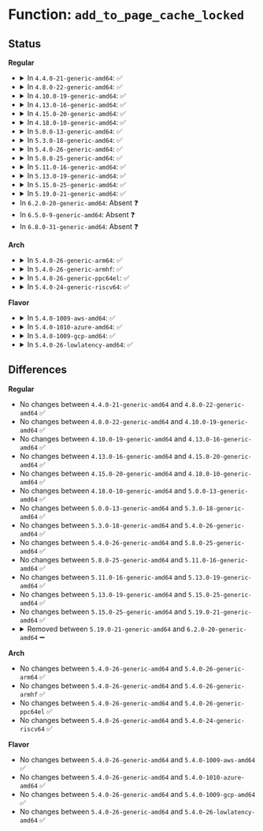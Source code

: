 # Function: <code>add_to_page_cache_locked</code>

## Status
<b>Regular</b>
<ul>
<li>
<details>
<summary>In <code>4.4.0-21-generic-amd64</code>: ✅</summary>

```c
int add_to_page_cache_locked(struct page * page, struct address_space * mapping, long unsigned int offset, gfp_t gfp_mask)
```

```json
{
  "name": "add_to_page_cache_locked",
  "collision_type": "Unique Global",
  "inline_type": "No",
  "funcs": [
    {
      "addr": 18446744071580475136,
      "name": "add_to_page_cache_locked",
      "external": true,
      "loc": "mm/filemap.c:671",
      "file": "mm/filemap.c",
      "inline": "seen, unknown",
      "caller_inline": [],
      "caller_func": [
        "mm/hugetlb.c:huge_add_to_page_cache"
      ]
    }
  ],
  "symbols": [
    {
      "addr": 18446744071580475136,
      "name": "add_to_page_cache_locked",
      "section": ".text",
      "bind": "STB_GLOBAL",
      "size": 19
    }
  ]
}
```
</details>
</li>
<li>
<details>
<summary>In <code>4.8.0-22-generic-amd64</code>: ✅</summary>

```c
int add_to_page_cache_locked(struct page * page, struct address_space * mapping, long unsigned int offset, gfp_t gfp_mask)
```

```json
{
  "name": "add_to_page_cache_locked",
  "collision_type": "Unique Global",
  "inline_type": "No",
  "funcs": [
    {
      "addr": 18446744071580553104,
      "name": "add_to_page_cache_locked",
      "external": true,
      "loc": "mm/filemap.c:707",
      "file": "mm/filemap.c",
      "inline": "seen, unknown",
      "caller_inline": [],
      "caller_func": [
        "mm/hugetlb.c:huge_add_to_page_cache"
      ]
    }
  ],
  "symbols": [
    {
      "addr": 18446744071580553104,
      "name": "add_to_page_cache_locked",
      "section": ".text",
      "bind": "STB_GLOBAL",
      "size": 19
    }
  ]
}
```
</details>
</li>
<li>
<details>
<summary>In <code>4.10.0-19-generic-amd64</code>: ✅</summary>

```c
int add_to_page_cache_locked(struct page * page, struct address_space * mapping, long unsigned int offset, gfp_t gfp_mask)
```

```json
{
  "name": "add_to_page_cache_locked",
  "collision_type": "Unique Global",
  "inline_type": "No",
  "funcs": [
    {
      "addr": 18446744071580617616,
      "name": "add_to_page_cache_locked",
      "external": true,
      "loc": "mm/filemap.c:671",
      "file": "mm/filemap.c",
      "inline": "seen, unknown",
      "caller_inline": [],
      "caller_func": [
        "mm/hugetlb.c:huge_add_to_page_cache"
      ]
    }
  ],
  "symbols": [
    {
      "addr": 18446744071580617616,
      "name": "add_to_page_cache_locked",
      "section": ".text",
      "bind": "STB_GLOBAL",
      "size": 19
    }
  ]
}
```
</details>
</li>
<li>
<details>
<summary>In <code>4.13.0-16-generic-amd64</code>: ✅</summary>

```c
int add_to_page_cache_locked(struct page * page, struct address_space * mapping, long unsigned int offset, gfp_t gfp_mask)
```

```json
{
  "name": "add_to_page_cache_locked",
  "collision_type": "Unique Global",
  "inline_type": "No",
  "funcs": [
    {
      "addr": 18446744071580647616,
      "name": "add_to_page_cache_locked",
      "external": true,
      "loc": "mm/filemap.c:789",
      "file": "mm/filemap.c",
      "inline": "seen, unknown",
      "caller_inline": [],
      "caller_func": [
        "mm/hugetlb.c:huge_add_to_page_cache"
      ]
    }
  ],
  "symbols": [
    {
      "addr": 18446744071580647616,
      "name": "add_to_page_cache_locked",
      "section": ".text",
      "bind": "STB_GLOBAL",
      "size": 19
    }
  ]
}
```
</details>
</li>
<li>
<details>
<summary>In <code>4.15.0-20-generic-amd64</code>: ✅</summary>

```c
int add_to_page_cache_locked(struct page * page, struct address_space * mapping, long unsigned int offset, gfp_t gfp_mask)
```

```json
{
  "name": "add_to_page_cache_locked",
  "collision_type": "Unique Global",
  "inline_type": "No",
  "funcs": [
    {
      "addr": 18446744071580731312,
      "name": "add_to_page_cache_locked",
      "external": true,
      "loc": "mm/filemap.c:890",
      "file": "mm/filemap.c",
      "inline": "seen, unknown",
      "caller_inline": [],
      "caller_func": [
        "mm/hugetlb.c:huge_add_to_page_cache"
      ]
    }
  ],
  "symbols": [
    {
      "addr": 18446744071580731312,
      "name": "add_to_page_cache_locked",
      "section": ".text",
      "bind": "STB_GLOBAL",
      "size": 19
    }
  ]
}
```
</details>
</li>
<li>
<details>
<summary>In <code>4.18.0-10-generic-amd64</code>: ✅</summary>

```c
int add_to_page_cache_locked(struct page * page, struct address_space * mapping, long unsigned int offset, gfp_t gfp_mask)
```

```json
{
  "name": "add_to_page_cache_locked",
  "collision_type": "Unique Global",
  "inline_type": "No",
  "funcs": [
    {
      "addr": 18446744071580865936,
      "name": "add_to_page_cache_locked",
      "external": true,
      "loc": "mm/filemap.c:890",
      "file": "mm/filemap.c",
      "inline": "seen, unknown",
      "caller_inline": [],
      "caller_func": [
        "mm/hugetlb.c:huge_add_to_page_cache"
      ]
    }
  ],
  "symbols": [
    {
      "addr": 18446744071580865936,
      "name": "add_to_page_cache_locked",
      "section": ".text",
      "bind": "STB_GLOBAL",
      "size": 19
    }
  ]
}
```
</details>
</li>
<li>
<details>
<summary>In <code>5.0.0-13-generic-amd64</code>: ✅</summary>

```c
int add_to_page_cache_locked(struct page * page, struct address_space * mapping, long unsigned int offset, gfp_t gfp_mask)
```

```json
{
  "name": "add_to_page_cache_locked",
  "collision_type": "Unique Global",
  "inline_type": "No",
  "funcs": [
    {
      "addr": 18446744071580937056,
      "name": "add_to_page_cache_locked",
      "external": true,
      "loc": "mm/filemap.c:871",
      "file": "mm/filemap.c",
      "inline": "seen, unknown",
      "caller_inline": [],
      "caller_func": [
        "mm/hugetlb.c:huge_add_to_page_cache"
      ]
    }
  ],
  "symbols": [
    {
      "addr": 18446744071580937056,
      "name": "add_to_page_cache_locked",
      "section": ".text",
      "bind": "STB_GLOBAL",
      "size": 19
    }
  ]
}
```
</details>
</li>
<li>
<details>
<summary>In <code>5.3.0-18-generic-amd64</code>: ✅</summary>

```c
int add_to_page_cache_locked(struct page * page, struct address_space * mapping, long unsigned int offset, gfp_t gfp_mask)
```

```json
{
  "name": "add_to_page_cache_locked",
  "collision_type": "Unique Global",
  "inline_type": "No",
  "funcs": [
    {
      "addr": 18446744071581032032,
      "name": "add_to_page_cache_locked",
      "external": true,
      "loc": "mm/filemap.c:919",
      "file": "mm/filemap.c",
      "inline": "seen, unknown",
      "caller_inline": [],
      "caller_func": [
        "mm/hugetlb.c:huge_add_to_page_cache"
      ]
    }
  ],
  "symbols": [
    {
      "addr": 18446744071581032032,
      "name": "add_to_page_cache_locked",
      "section": ".text",
      "bind": "STB_GLOBAL",
      "size": 19
    }
  ]
}
```
</details>
</li>
<li>
<details>
<summary>In <code>5.4.0-26-generic-amd64</code>: ✅</summary>

```c
int add_to_page_cache_locked(struct page * page, struct address_space * mapping, long unsigned int offset, gfp_t gfp_mask)
```

```json
{
  "name": "add_to_page_cache_locked",
  "collision_type": "Unique Global",
  "inline_type": "No",
  "funcs": [
    {
      "addr": 18446744071581087584,
      "name": "add_to_page_cache_locked",
      "external": true,
      "loc": "mm/filemap.c:928",
      "file": "mm/filemap.c",
      "inline": "seen, unknown",
      "caller_inline": [],
      "caller_func": [
        "mm/hugetlb.c:huge_add_to_page_cache"
      ]
    }
  ],
  "symbols": [
    {
      "addr": 18446744071581087584,
      "name": "add_to_page_cache_locked",
      "section": ".text",
      "bind": "STB_GLOBAL",
      "size": 19
    }
  ]
}
```
</details>
</li>
<li>
<details>
<summary>In <code>5.8.0-25-generic-amd64</code>: ✅</summary>

```c
int add_to_page_cache_locked(struct page * page, struct address_space * mapping, long unsigned int offset, gfp_t gfp_mask)
```

```json
{
  "name": "add_to_page_cache_locked",
  "collision_type": "Unique Global",
  "inline_type": "No",
  "funcs": [
    {
      "addr": 18446744071581273648,
      "name": "add_to_page_cache_locked",
      "external": true,
      "loc": "mm/filemap.c:903",
      "file": "mm/filemap.c",
      "inline": "seen, unknown",
      "caller_inline": [],
      "caller_func": [
        "mm/hugetlb.c:huge_add_to_page_cache"
      ]
    }
  ],
  "symbols": [
    {
      "addr": 18446744071581273648,
      "name": "add_to_page_cache_locked",
      "section": ".text",
      "bind": "STB_GLOBAL",
      "size": 19
    }
  ]
}
```
</details>
</li>
<li>
<details>
<summary>In <code>5.11.0-16-generic-amd64</code>: ✅</summary>

```c
int add_to_page_cache_locked(struct page * page, struct address_space * mapping, long unsigned int offset, gfp_t gfp_mask)
```

```json
{
  "name": "add_to_page_cache_locked",
  "collision_type": "Unique Global",
  "inline_type": "No",
  "funcs": [
    {
      "addr": 18446744071581315440,
      "name": "add_to_page_cache_locked",
      "external": true,
      "loc": "mm/filemap.c:928",
      "file": "mm/filemap.c",
      "inline": "seen, unknown",
      "caller_inline": [],
      "caller_func": [
        "mm/hugetlb.c:huge_add_to_page_cache"
      ]
    }
  ],
  "symbols": [
    {
      "addr": 18446744071581315440,
      "name": "add_to_page_cache_locked",
      "section": ".text",
      "bind": "STB_GLOBAL",
      "size": 19
    }
  ]
}
```
</details>
</li>
<li>
<details>
<summary>In <code>5.13.0-19-generic-amd64</code>: ✅</summary>

```c
int add_to_page_cache_locked(struct page * page, struct address_space * mapping, long unsigned int offset, gfp_t gfp_mask)
```

```json
{
  "name": "add_to_page_cache_locked",
  "collision_type": "Unique Global",
  "inline_type": "No",
  "funcs": [
    {
      "addr": 18446744071581330944,
      "name": "add_to_page_cache_locked",
      "external": true,
      "loc": "mm/filemap.c:952",
      "file": "mm/filemap.c",
      "inline": "seen, unknown",
      "caller_inline": [],
      "caller_func": [
        "mm/hugetlb.c:huge_add_to_page_cache"
      ]
    }
  ],
  "symbols": [
    {
      "addr": 18446744071581330944,
      "name": "add_to_page_cache_locked",
      "section": ".text",
      "bind": "STB_GLOBAL",
      "size": 19
    }
  ]
}
```
</details>
</li>
<li>
<details>
<summary>In <code>5.15.0-25-generic-amd64</code>: ✅</summary>

```c
int add_to_page_cache_locked(struct page * page, struct address_space * mapping, long unsigned int offset, gfp_t gfp_mask)
```

```json
{
  "name": "add_to_page_cache_locked",
  "collision_type": "Unique Global",
  "inline_type": "No",
  "funcs": [
    {
      "addr": 18446744071581581840,
      "name": "add_to_page_cache_locked",
      "external": true,
      "loc": "mm/filemap.c:969",
      "file": "mm/filemap.c",
      "inline": "seen, unknown",
      "caller_inline": [],
      "caller_func": [
        "mm/hugetlb.c:huge_add_to_page_cache"
      ]
    }
  ],
  "symbols": [
    {
      "addr": 18446744071581581840,
      "name": "add_to_page_cache_locked",
      "section": ".text",
      "bind": "STB_GLOBAL",
      "size": 19
    }
  ]
}
```
</details>
</li>
<li>
<details>
<summary>In <code>5.19.0-21-generic-amd64</code>: ✅</summary>

```c
int add_to_page_cache_locked(struct page * page, struct address_space * mapping, long unsigned int offset, gfp_t gfp_mask)
```

```json
{
  "name": "add_to_page_cache_locked",
  "collision_type": "Unique Global",
  "inline_type": "No",
  "funcs": [
    {
      "addr": 18446744071581935728,
      "name": "add_to_page_cache_locked",
      "external": true,
      "loc": "mm/filemap.c:944",
      "file": "mm/filemap.c",
      "inline": "seen, unknown",
      "caller_inline": [],
      "caller_func": [
        "mm/hugetlb.c:huge_add_to_page_cache"
      ]
    }
  ],
  "symbols": [
    {
      "addr": 18446744071581935728,
      "name": "add_to_page_cache_locked",
      "section": ".text",
      "bind": "STB_GLOBAL",
      "size": 122
    }
  ]
}
```
</details>
</li>
<li>
In <code>6.2.0-20-generic-amd64</code>: Absent ❓
</li>
<li>
In <code>6.5.0-9-generic-amd64</code>: Absent ❓
</li>
<li>
In <code>6.8.0-31-generic-amd64</code>: Absent ❓
</li>
</ul>
<b>Arch</b>
<ul>
<li>
<details>
<summary>In <code>5.4.0-26-generic-arm64</code>: ✅</summary>

```c
int add_to_page_cache_locked(struct page * page, struct address_space * mapping, long unsigned int offset, gfp_t gfp_mask)
```

```json
{
  "name": "add_to_page_cache_locked",
  "collision_type": "Unique Global",
  "inline_type": "No",
  "funcs": [
    {
      "addr": 18446603336492454128,
      "name": "add_to_page_cache_locked",
      "external": true,
      "loc": "mm/filemap.c:928",
      "file": "mm/filemap.c",
      "inline": "seen, unknown",
      "caller_inline": [],
      "caller_func": [
        "mm/hugetlb.c:huge_add_to_page_cache"
      ]
    }
  ],
  "symbols": [
    {
      "addr": 18446603336492454128,
      "name": "add_to_page_cache_locked",
      "section": ".text",
      "bind": "STB_GLOBAL",
      "size": 80
    }
  ]
}
```
</details>
</li>
<li>
<details>
<summary>In <code>5.4.0-26-generic-armhf</code>: ✅</summary>

```c
int add_to_page_cache_locked(struct page * page, struct address_space * mapping, long unsigned int offset, gfp_t gfp_mask)
```

```json
{
  "name": "add_to_page_cache_locked",
  "collision_type": "Unique Global",
  "inline_type": "No",
  "funcs": [
    {
      "addr": 3226327552,
      "name": "add_to_page_cache_locked",
      "external": true,
      "loc": "mm/filemap.c:928",
      "file": "mm/filemap.c",
      "inline": "seen, unknown",
      "caller_inline": [],
      "caller_func": []
    }
  ],
  "symbols": [
    {
      "addr": 3226327552,
      "name": "add_to_page_cache_locked",
      "section": ".text",
      "bind": "STB_GLOBAL",
      "size": 44
    }
  ]
}
```
</details>
</li>
<li>
<details>
<summary>In <code>5.4.0-26-generic-ppc64el</code>: ✅</summary>

```c
int add_to_page_cache_locked(struct page * page, struct address_space * mapping, long unsigned int offset, gfp_t gfp_mask)
```

```json
{
  "name": "add_to_page_cache_locked",
  "collision_type": "Unique Global",
  "inline_type": "No",
  "funcs": [
    {
      "addr": 13835058055285729040,
      "name": "add_to_page_cache_locked",
      "external": true,
      "loc": "mm/filemap.c:928",
      "file": "mm/filemap.c",
      "inline": "seen, unknown",
      "caller_inline": [],
      "caller_func": [
        "mm/hugetlb.c:huge_add_to_page_cache"
      ]
    }
  ],
  "symbols": [
    {
      "addr": 13835058055285729040,
      "name": "add_to_page_cache_locked",
      "section": ".text",
      "bind": "STB_GLOBAL",
      "size": 24
    }
  ]
}
```
</details>
</li>
<li>
<details>
<summary>In <code>5.4.0-24-generic-riscv64</code>: ✅</summary>

```c
int add_to_page_cache_locked(struct page * page, struct address_space * mapping, long unsigned int offset, gfp_t gfp_mask)
```

```json
{
  "name": "add_to_page_cache_locked",
  "collision_type": "Unique Global",
  "inline_type": "No",
  "funcs": [
    {
      "addr": 18446743936272525652,
      "name": "add_to_page_cache_locked",
      "external": true,
      "loc": "mm/filemap.c:928",
      "file": "mm/filemap.c",
      "inline": "seen, unknown",
      "caller_inline": [],
      "caller_func": [
        "mm/hugetlb.c:huge_add_to_page_cache"
      ]
    }
  ],
  "symbols": [
    {
      "addr": 18446743936272525652,
      "name": "add_to_page_cache_locked",
      "section": ".text",
      "bind": "STB_GLOBAL",
      "size": 68
    }
  ]
}
```
</details>
</li>
</ul>
<b>Flavor</b>
<ul>
<li>
<details>
<summary>In <code>5.4.0-1009-aws-amd64</code>: ✅</summary>

```c
int add_to_page_cache_locked(struct page * page, struct address_space * mapping, long unsigned int offset, gfp_t gfp_mask)
```

```json
{
  "name": "add_to_page_cache_locked",
  "collision_type": "Unique Global",
  "inline_type": "No",
  "funcs": [
    {
      "addr": 18446744071581056432,
      "name": "add_to_page_cache_locked",
      "external": true,
      "loc": "mm/filemap.c:928",
      "file": "mm/filemap.c",
      "inline": "seen, unknown",
      "caller_inline": [],
      "caller_func": [
        "mm/hugetlb.c:huge_add_to_page_cache"
      ]
    }
  ],
  "symbols": [
    {
      "addr": 18446744071581056432,
      "name": "add_to_page_cache_locked",
      "section": ".text",
      "bind": "STB_GLOBAL",
      "size": 19
    }
  ]
}
```
</details>
</li>
<li>
<details>
<summary>In <code>5.4.0-1010-azure-amd64</code>: ✅</summary>

```c
int add_to_page_cache_locked(struct page * page, struct address_space * mapping, long unsigned int offset, gfp_t gfp_mask)
```

```json
{
  "name": "add_to_page_cache_locked",
  "collision_type": "Unique Global",
  "inline_type": "No",
  "funcs": [
    {
      "addr": 18446744071581003680,
      "name": "add_to_page_cache_locked",
      "external": true,
      "loc": "mm/filemap.c:928",
      "file": "mm/filemap.c",
      "inline": "seen, unknown",
      "caller_inline": [],
      "caller_func": [
        "mm/hugetlb.c:huge_add_to_page_cache"
      ]
    }
  ],
  "symbols": [
    {
      "addr": 18446744071581003680,
      "name": "add_to_page_cache_locked",
      "section": ".text",
      "bind": "STB_GLOBAL",
      "size": 19
    }
  ]
}
```
</details>
</li>
<li>
<details>
<summary>In <code>5.4.0-1009-gcp-amd64</code>: ✅</summary>

```c
int add_to_page_cache_locked(struct page * page, struct address_space * mapping, long unsigned int offset, gfp_t gfp_mask)
```

```json
{
  "name": "add_to_page_cache_locked",
  "collision_type": "Unique Global",
  "inline_type": "No",
  "funcs": [
    {
      "addr": 18446744071581047632,
      "name": "add_to_page_cache_locked",
      "external": true,
      "loc": "mm/filemap.c:928",
      "file": "mm/filemap.c",
      "inline": "seen, unknown",
      "caller_inline": [],
      "caller_func": [
        "mm/hugetlb.c:huge_add_to_page_cache"
      ]
    }
  ],
  "symbols": [
    {
      "addr": 18446744071581047632,
      "name": "add_to_page_cache_locked",
      "section": ".text",
      "bind": "STB_GLOBAL",
      "size": 19
    }
  ]
}
```
</details>
</li>
<li>
<details>
<summary>In <code>5.4.0-26-lowlatency-amd64</code>: ✅</summary>

```c
int add_to_page_cache_locked(struct page * page, struct address_space * mapping, long unsigned int offset, gfp_t gfp_mask)
```

```json
{
  "name": "add_to_page_cache_locked",
  "collision_type": "Unique Global",
  "inline_type": "No",
  "funcs": [
    {
      "addr": 18446744071581109328,
      "name": "add_to_page_cache_locked",
      "external": true,
      "loc": "mm/filemap.c:928",
      "file": "mm/filemap.c",
      "inline": "seen, unknown",
      "caller_inline": [],
      "caller_func": [
        "mm/hugetlb.c:huge_add_to_page_cache"
      ]
    }
  ],
  "symbols": [
    {
      "addr": 18446744071581109328,
      "name": "add_to_page_cache_locked",
      "section": ".text",
      "bind": "STB_GLOBAL",
      "size": 19
    }
  ]
}
```
</details>
</li>
</ul>

## Differences
<b>Regular</b>
<ul>
<li>
No changes between <code>4.4.0-21-generic-amd64</code> and <code>4.8.0-22-generic-amd64</code> ✅
</li>
<li>
No changes between <code>4.8.0-22-generic-amd64</code> and <code>4.10.0-19-generic-amd64</code> ✅
</li>
<li>
No changes between <code>4.10.0-19-generic-amd64</code> and <code>4.13.0-16-generic-amd64</code> ✅
</li>
<li>
No changes between <code>4.13.0-16-generic-amd64</code> and <code>4.15.0-20-generic-amd64</code> ✅
</li>
<li>
No changes between <code>4.15.0-20-generic-amd64</code> and <code>4.18.0-10-generic-amd64</code> ✅
</li>
<li>
No changes between <code>4.18.0-10-generic-amd64</code> and <code>5.0.0-13-generic-amd64</code> ✅
</li>
<li>
No changes between <code>5.0.0-13-generic-amd64</code> and <code>5.3.0-18-generic-amd64</code> ✅
</li>
<li>
No changes between <code>5.3.0-18-generic-amd64</code> and <code>5.4.0-26-generic-amd64</code> ✅
</li>
<li>
No changes between <code>5.4.0-26-generic-amd64</code> and <code>5.8.0-25-generic-amd64</code> ✅
</li>
<li>
No changes between <code>5.8.0-25-generic-amd64</code> and <code>5.11.0-16-generic-amd64</code> ✅
</li>
<li>
No changes between <code>5.11.0-16-generic-amd64</code> and <code>5.13.0-19-generic-amd64</code> ✅
</li>
<li>
No changes between <code>5.13.0-19-generic-amd64</code> and <code>5.15.0-25-generic-amd64</code> ✅
</li>
<li>
No changes between <code>5.15.0-25-generic-amd64</code> and <code>5.19.0-21-generic-amd64</code> ✅
</li>
<li>
<details>
<summary>Removed between <code>5.19.0-21-generic-amd64</code> and <code>6.2.0-20-generic-amd64</code> ➖</summary>

```c
int add_to_page_cache_locked(struct page * page, struct address_space * mapping, long unsigned int offset, gfp_t gfp_mask)
```
</details>
</li>
</ul>
<b>Arch</b>
<ul>
<li>
No changes between <code>5.4.0-26-generic-amd64</code> and <code>5.4.0-26-generic-arm64</code> ✅
</li>
<li>
No changes between <code>5.4.0-26-generic-amd64</code> and <code>5.4.0-26-generic-armhf</code> ✅
</li>
<li>
No changes between <code>5.4.0-26-generic-amd64</code> and <code>5.4.0-26-generic-ppc64el</code> ✅
</li>
<li>
No changes between <code>5.4.0-26-generic-amd64</code> and <code>5.4.0-24-generic-riscv64</code> ✅
</li>
</ul>
<b>Flavor</b>
<ul>
<li>
No changes between <code>5.4.0-26-generic-amd64</code> and <code>5.4.0-1009-aws-amd64</code> ✅
</li>
<li>
No changes between <code>5.4.0-26-generic-amd64</code> and <code>5.4.0-1010-azure-amd64</code> ✅
</li>
<li>
No changes between <code>5.4.0-26-generic-amd64</code> and <code>5.4.0-1009-gcp-amd64</code> ✅
</li>
<li>
No changes between <code>5.4.0-26-generic-amd64</code> and <code>5.4.0-26-lowlatency-amd64</code> ✅
</li>
</ul>
